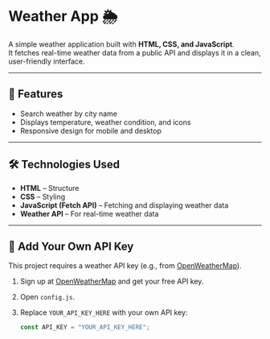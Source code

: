 # Weather App 🌦️

A simple weather application built with **HTML, CSS, and JavaScript**.  
It fetches real-time weather data from a public API and displays it in a clean, user-friendly interface.

---

## 🚀 Features
- Search weather by city name  
- Displays temperature, weather condition, and icons  
- Responsive design for mobile and desktop  

---

## 🛠️ Technologies Used
- **HTML** – Structure  
- **CSS** – Styling  
- **JavaScript (Fetch API)** – Fetching and displaying weather data  
- **Weather API** – For real-time weather data  

---

## 🔑 Add Your Own API Key
This project requires a weather API key (e.g., from [OpenWeatherMap](https://openweathermap.org/api)).  

1. Sign up at [OpenWeatherMap](https://openweathermap.org/) and get your free API key.  
2. Open `config.js`.  
3. Replace `YOUR_API_KEY_HERE` with your own API key:

   ```javascript
   const API_KEY = "YOUR_API_KEY_HERE";
